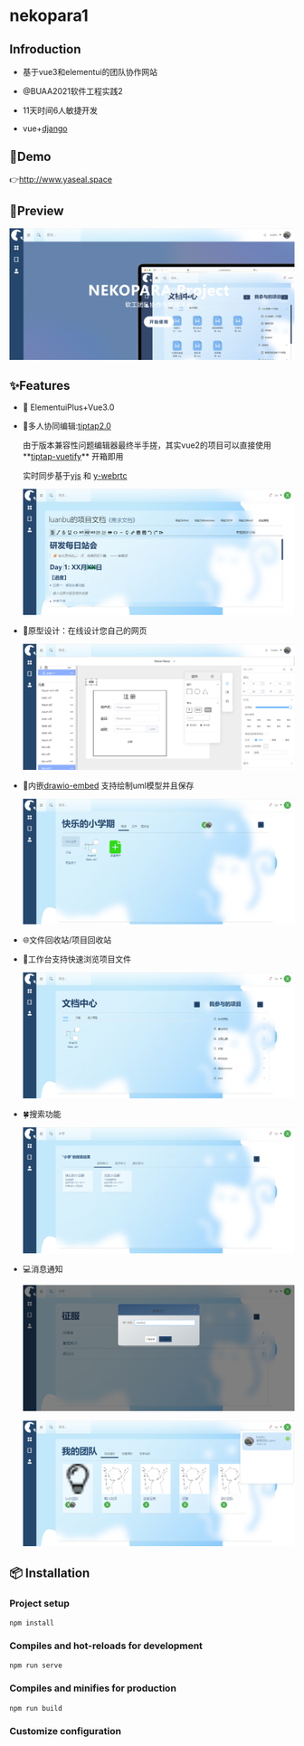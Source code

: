 # nekopara1

## Infroduction

- 基于vue3和elementui的团队协作网站

- @BUAA2021软件工程实践2
- 11天时间6人敏捷开发
- vue+[django](https://github.com/nekopara-meow/backend)

## 🎄Demo

👉http://www.yaseal.space

## 📔Preview

![image-20220811185453940](docs/img/image-20220811185453940.png)

## ✨Features

- 🎨 ElementuiPlus+Vue3.0 

- 💅多人协同编辑:[tiptap2.0](https://tiptap.dev/installation/vue3)

  由于版本兼容性问题编辑器最终半手搓，其实vue2的项目可以直接使用**[tiptap-vuetify](https://github.com/iliyaZelenko/tiptap-vuetify)** 开箱即用

  实时同步基于[yjs](https://github.com/yjs/yjs) 和 [y-webrtc](https://github.com/yjs/y-webrtc)

  ![image-20220811190346354](docs/img/image-20220811190346354.png)

- 🔖原型设计：在线设计您自己的网页

  ![image-20220811190814755](docs/img/image-20220811190814755.png)

- 📘内嵌[drawio-embed](https://imaoda.github.io/drawio-embed/) 支持绘制uml模型并且保存

  ![image-20220811191427787](docs/img/image-20220811191427787.png)

- 🌐文件回收站/项目回收站

- 🎈工作台支持快速浏览项目文件

  ![image-20220811191528374](docs/img/image-20220811191528374.png)

- 🍀搜索功能

  ![image-20220811191604737](docs/img/image-20220811191604737.png)

- 💻消息通知

  ![image-20220811191634432](docs/img/image-20220811191634432.png)

  ![image-20220811191705216](docs/img/image-20220811191705216.png)

## 📦 Installation

### Project setup

```
npm install
```

### Compiles and hot-reloads for development

```
npm run serve
```

### Compiles and minifies for production

```
npm run build
```

### Customize configuration
